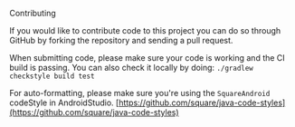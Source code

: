 Contributing

If you would like to contribute code to this project you can do so through GitHub by forking the repository and sending a pull request.

When submitting code, please make sure your code is working and the CI build is passing. You can also check it locally by doing:
`./gradlew checkstyle build test`

For auto-formatting, please make sure you're using the `SquareAndroid` codeStyle in AndroidStudio. 
[https://github.com/square/java-code-styles](https://github.com/square/java-code-styles)